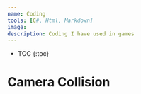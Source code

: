 ```yaml
---
name: Coding
tools: [C#, Html, Markdown]
image: 
description: Coding I have used in games
---
```


* TOC
{:toc}

# Camera Collision

